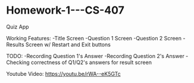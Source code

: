 # Homework-1---CS-407
Quiz App

Working Features:
-Title Screen
-Question 1 Screen
-Question 2 Screen
-Results Screen w/ Restart and Exit buttons

TODO:
-Recording Question 1's Answer
-Recording Question 2's Answer
-Checking correctness of Q1/Q2's answers for result screen


Youtube Video: https://youtu.be/rWA--eK5GTc
